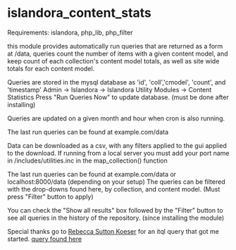 # islandora\_content\_stats

Requirements: islandora, php\_lib, php\_filter

this module provides automatically run queries that are returned as a form at /data,
queries count the number of items with a given content model, and keep count of each collection's content model totals, as well as site wide totals for each content model.


Queries are stored in the mysql database as 'id', 'coll','cmodel', 'count', and 'timestamp'
Admin -> Islandora -> Islandora Utility Modules -> Content Statistics
Press "Run Queries Now" to update database. (must be done after installing)

Queries are updated on a given month and hour when cron is also running.

The last run queries can be found at example.com/data

Data can be downloaded as a csv, with any filters applied to the gui applied to the download.
If running from a local server you must add your port name in /includes/utilities.inc in the map_collection() function

The last run queries can be found at example.com/data or localhost:8000/data (depending on your setup)
The queries can be filtered with the drop-downs found here, by collection, and content model. (Must press "Filter" button to apply)

You can check the "Show all results" box followed by the "Filter" button to see all queries in the history of the repository. (since installing the module)

Special thanks go to
[Rebecca Sutton Koeser](https://github.com/rlskoeser) for an itql query that got me started.
[query found here](https://rlskoeser.github.io/2010/04/06/fedora-risearch-query-get-object-totals-cmodel)
